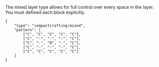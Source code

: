 The mixed layer type allows for full control over every space in the layer. You must defined each block explicitly.

```jsonc
{
    "type": "compactcrafting:mixed",
    "pattern": [
        ["C", "C", "C", "C", "C"],
        ["C", "-", "-", "-", "C"],
        ["C", "-", "D", "-", "C"],
        ["C", "-", "-", "-", "C"],
        ["C", "C", "C", "C", "C"]
    ]
}
```